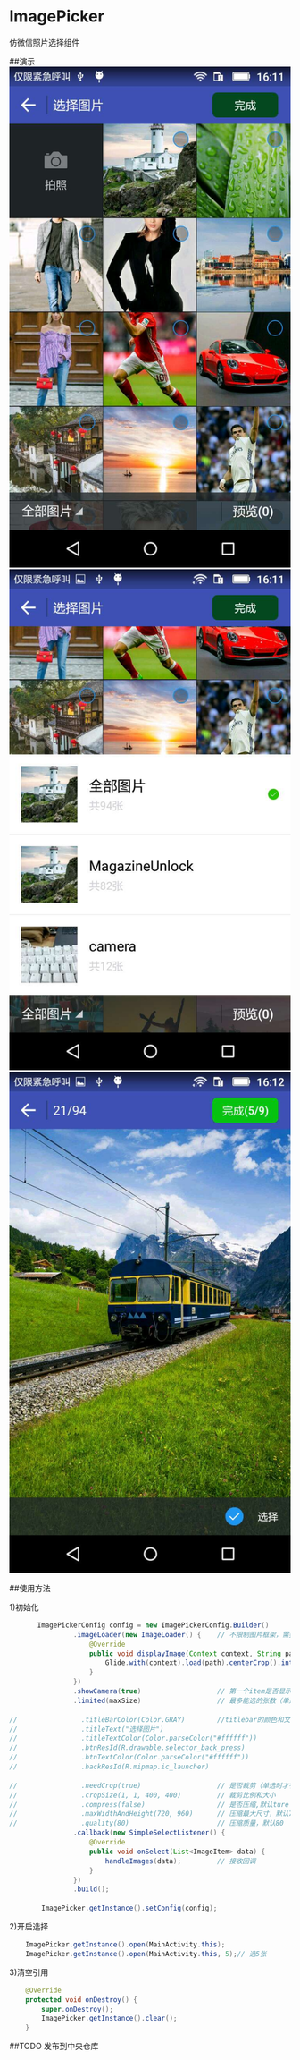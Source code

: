 # ImagePicker
仿微信照片选择组件

##演示
 ![image](https://github.com/yuli2039/ImagePicker/blob/master/image/image1.jpg)
 ![image](https://github.com/yuli2039/ImagePicker/blob/master/image/image2.jpg)
 ![image](https://github.com/yuli2039/ImagePicker/blob/master/image/image3.jpg)

##使用方法

1)初始化
```java
       ImagePickerConfig config = new ImagePickerConfig.Builder()
                .imageLoader(new ImageLoader() {    // 不限制图片框架，需要自己实现
                    @Override
                    public void displayImage(Context context, String path, ImageView imageView) {
                        Glide.with(context).load(path).centerCrop().into(imageView);
                    }
                })
                .showCamera(true)                   // 第一个item是否显示相机,默认true
                .limited(maxSize)                   // 最多能选的张数（单选填1）

//                .titleBarColor(Color.GRAY)        //titlebar的颜色和文字等自定义选项
//                .titleText("选择图片")
//                .titleTextColor(Color.parseColor("#ffffff"))
//                .btnResId(R.drawable.selector_back_press)
//                .btnTextColor(Color.parseColor("#ffffff"))
//                .backResId(R.mipmap.ic_launcher)

//                .needCrop(true)                   // 是否裁剪（单选时才有效）,如果裁剪就不会执行压缩
//                .cropSize(1, 1, 400, 400)         // 裁剪比例和大小
//                .compress(false)                  // 是否压缩,默认ture
//                .maxWidthAndHeight(720, 960)      // 压缩最大尺寸，默认720*960
//                .quality(80)                      // 压缩质量，默认80
                .callback(new SimpleSelectListener() {
                    @Override
                    public void onSelect(List<ImageItem> data) {
                        handleImages(data);			// 接收回调
                    }
                })
                .build();

        ImagePicker.getInstance().setConfig(config);
```
2)开启选择
```java
	ImagePicker.getInstance().open(MainActivity.this);
	ImagePicker.getInstance().open(MainActivity.this, 5);// 选5张
```

3)清空引用
```java
    @Override
    protected void onDestroy() {
        super.onDestroy();
        ImagePicker.getInstance().clear();
    }
```

##TODO 发布到中央仓库